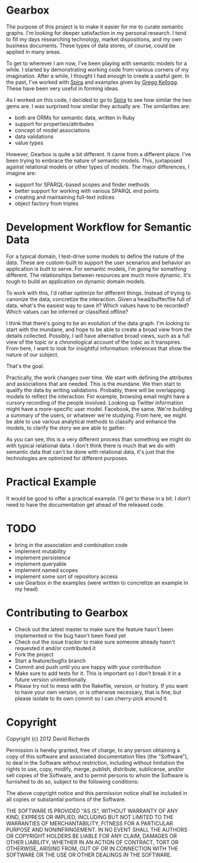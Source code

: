 Gearbox
=======

The purpose of this project is to make it easier for me to curate semantic graphs.  I'm looking for deeper satisfaction in my personal research.  I tend to fill my days researching technology, market dispositions, and my own business documents.  These types of data stores, of course, could be applied in many areas.

To get to wherever I am now, I've been playing with semantic models for a while.  I started by demonstrating working code from various corners of my imagination.  After a while, I thought I had enough to create a useful gem.  In the past, I've worked with [Spira](https://github.com/bhuga/spira) and examples given by [Gregg Kellogg](http://greggkellogg.net/).  These have been very useful in forming ideas.

As I worked on this code, I decided to go to [Spira](https://github.com/bhuga/spira) to see how similar the two gems are.  I was surprised how similar they actually are.  The similarities are:

* both are ORMs for semantic data, written in Ruby
* support for properties/attributes
* concept of model associations
* data validations
* value types

However, Gearbox is quite a bit different.  It came from a different place.  I've been trying to embrace the nature of semantic models.  This, juxtaposed against relational models or other types of models.  The major differences, I imagine are:

* support for SPARQL-based scopes and finder methods
* better support for working with various SPARQL end points
* creating and maintaining full-text indices
* object factory from triples

Development Workflow for Semantic Data
======================================

For a typical domain, I test-drive some models to define the nature of the data.  These are custom-built to support the user scenarios and behavior an application is built to serve.  For semantic models, I'm going for something different.  The relationships between resources are much more dynamic.  It's tough to build an application on dynamic domain models.  

To work with this, I'd rather optimize for different things.  Instead of trying to canonize the data, concretize the interaction.  Given a head/buffer/file full of data, what's the easiest way to save it?  Which values have to be recorded?  Which values can be inferred or classified offline?  

I think that there's going to be an evolution of the data graph.  I'm looking to start with the mundane, and hope to be able to create a broad view from the details collected.  Possibly, I will have alternative broad views, such as a full view of the topic or a chronological account of the topic as it transpires.  From here, I want to look for insightful information: inferences that show the nature of our subject.  

That's the goal.

Practically, the work changes over time.  We start with defining the attributes and associations that are needed.  This is the mundane.  We then start to qualify the data by writing validations.  Probably, there will be overlapping models to reflect the interaction.  For example, browsing email might have a cursory recording of the people involved.  Looking up Twitter information might have a more-specific user model.  Facebook, the same.  We're building a summary of the users, or whatever we're studying.  From here, we might be able to use various analytical methods to classify and enhance the models, to clarify the story we are able to gather.

As you can see, this is a very different process than something we might do with typical relational data.  I don't think there is much that we do with semantic data that can't be done with relational data, it's just that the technologies are optimized for different purposes.

Practical Example
=================

It would be good to offer a practical example.  I'll get to these in a bit.  I don't need to have the documentation get ahead of the released code.

TODO
====

* bring in the association and combination code
* implement mutability
* implement persistence
* implement queryable
* implement named scopes
* implement some sort of repository access
* use Gearbox in the examples (were written to concretize an example in my head)

Contributing to Gearbox
=======================
 
* Check out the latest master to make sure the feature hasn't been implemented or the bug hasn't been fixed yet
* Check out the issue tracker to make sure someone already hasn't requested it and/or contributed it
* Fork the project
* Start a feature/bugfix branch
* Commit and push until you are happy with your contribution
* Make sure to add tests for it. This is important so I don't break it in a future version unintentionally.
* Please try not to mess with the Rakefile, version, or history. If you want to have your own version, or is otherwise necessary, that is fine, but please isolate to its own commit so I can cherry-pick around it.

Copyright
=========

Copyright (c) 2012 David Richards

Permission is hereby granted, free of charge, to any person obtaining
a copy of this software and associated documentation files (the
"Software"), to deal in the Software without restriction, including
without limitation the rights to use, copy, modify, merge, publish,
distribute, sublicense, and/or sell copies of the Software, and to
permit persons to whom the Software is furnished to do so, subject to
the following conditions:

The above copyright notice and this permission notice shall be
included in all copies or substantial portions of the Software.

THE SOFTWARE IS PROVIDED "AS IS", WITHOUT WARRANTY OF ANY KIND,
EXPRESS OR IMPLIED, INCLUDING BUT NOT LIMITED TO THE WARRANTIES OF
MERCHANTABILITY, FITNESS FOR A PARTICULAR PURPOSE AND
NONINFRINGEMENT. IN NO EVENT SHALL THE AUTHORS OR COPYRIGHT HOLDERS BE
LIABLE FOR ANY CLAIM, DAMAGES OR OTHER LIABILITY, WHETHER IN AN ACTION
OF CONTRACT, TORT OR OTHERWISE, ARISING FROM, OUT OF OR IN CONNECTION
WITH THE SOFTWARE OR THE USE OR OTHER DEALINGS IN THE SOFTWARE.

